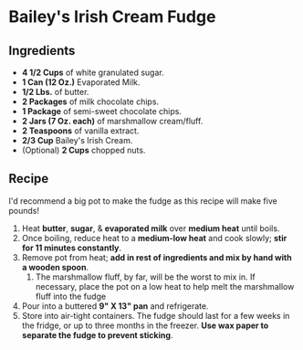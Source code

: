 # Bailey's Irish Cream Fudge

## Ingredients

* **4 1/2 Cups** of white granulated sugar.
* **1 Can (12 Oz.)** Evaporated Milk.
* **1/2 Lbs.** of butter.
* **2 Packages** of milk chocolate chips.
* **1 Package** of semi-sweet chocolate chips.
* **2 Jars (7 Oz. each)** of marshmallow cream/fluff.
* **2 Teaspoons** of vanilla extract.
* **2/3 Cup** Bailey's Irish Cream.
* (Optional) **2 Cups** chopped nuts.

## Recipe

I'd recommend a big pot to make the fudge as this recipe will make five pounds!

1. Heat **butter**, **sugar**, & **evaporated milk** over **medium heat** until boils.
1. Once boiling, reduce heat to a **medium-low heat** and cook slowly; **stir for 11 minutes constantly**.
1. Remove pot from heat; **add in rest of ingredients and mix by hand with a wooden spoon**.
   1. The marshmallow fluff, by far, will be the worst to mix in. If necessary, place the pot on a low heat to help melt the marshmallow fluff into the fudge
1. Pour into a buttered **9" X 13" pan** and refrigerate.
1. Store into air-tight containers. The fudge should last for a few weeks in the fridge, or up to three months in the freezer. **Use wax paper to separate the fudge to prevent sticking**.
